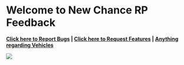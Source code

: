 # Welcome to New Chance RP Feedback

<p><strong><a href="https://github.com/New-Chance-RP/Feedback/issues/new?assignees=&labels=Bug&template=bug-reports.md&title=">Click here to Report Bugs</a> | <a href="https://github.com/New-Chance-RP/Feedback/issues/new?assignees=&labels=Feature+Request&template=feature-requests-.md&title=">Click here to Request Features</a> | <a href="https://github.com/New-Chance-RP/Feedback/issues/new?assignees=&labels=Vehicles&template=vehicle-related-requests-.md&title=">Anything regarding Vehicles</a></strong></p>
<img src="https://i.imgur.com/6qb9lEJ.png">
